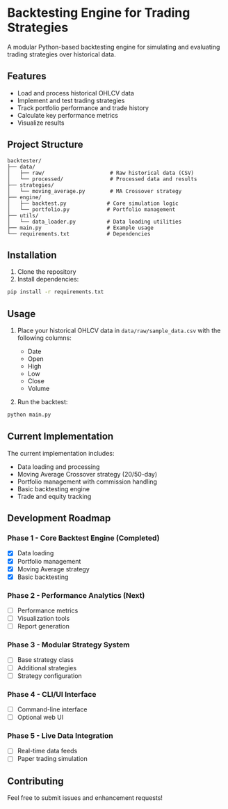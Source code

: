 # Backtesting Engine for Trading Strategies

A modular Python-based backtesting engine for simulating and evaluating trading strategies over historical data.

## Features

- Load and process historical OHLCV data
- Implement and test trading strategies
- Track portfolio performance and trade history
- Calculate key performance metrics
- Visualize results

## Project Structure

```
backtester/
├── data/
│   ├── raw/                     # Raw historical data (CSV)
│   └── processed/               # Processed data and results
├── strategies/
│   └── moving_average.py        # MA Crossover strategy
├── engine/
│   ├── backtest.py             # Core simulation logic
│   └── portfolio.py            # Portfolio management
├── utils/
│   └── data_loader.py          # Data loading utilities
├── main.py                     # Example usage
└── requirements.txt            # Dependencies
```

## Installation

1. Clone the repository
2. Install dependencies:
```bash
pip install -r requirements.txt
```

## Usage

1. Place your historical OHLCV data in `data/raw/sample_data.csv` with the following columns:
   - Date
   - Open
   - High
   - Low
   - Close
   - Volume

2. Run the backtest:
```bash
python main.py
```

## Current Implementation

The current implementation includes:

- Data loading and processing
- Moving Average Crossover strategy (20/50-day)
- Portfolio management with commission handling
- Basic backtesting engine
- Trade and equity tracking

## Development Roadmap

### Phase 1 - Core Backtest Engine (Completed)
- [x] Data loading
- [x] Portfolio management
- [x] Moving Average strategy
- [x] Basic backtesting

### Phase 2 - Performance Analytics (Next)
- [ ] Performance metrics
- [ ] Visualization tools
- [ ] Report generation

### Phase 3 - Modular Strategy System
- [ ] Base strategy class
- [ ] Additional strategies
- [ ] Strategy configuration

### Phase 4 - CLI/UI Interface
- [ ] Command-line interface
- [ ] Optional web UI

### Phase 5 - Live Data Integration
- [ ] Real-time data feeds
- [ ] Paper trading simulation

## Contributing

Feel free to submit issues and enhancement requests! 